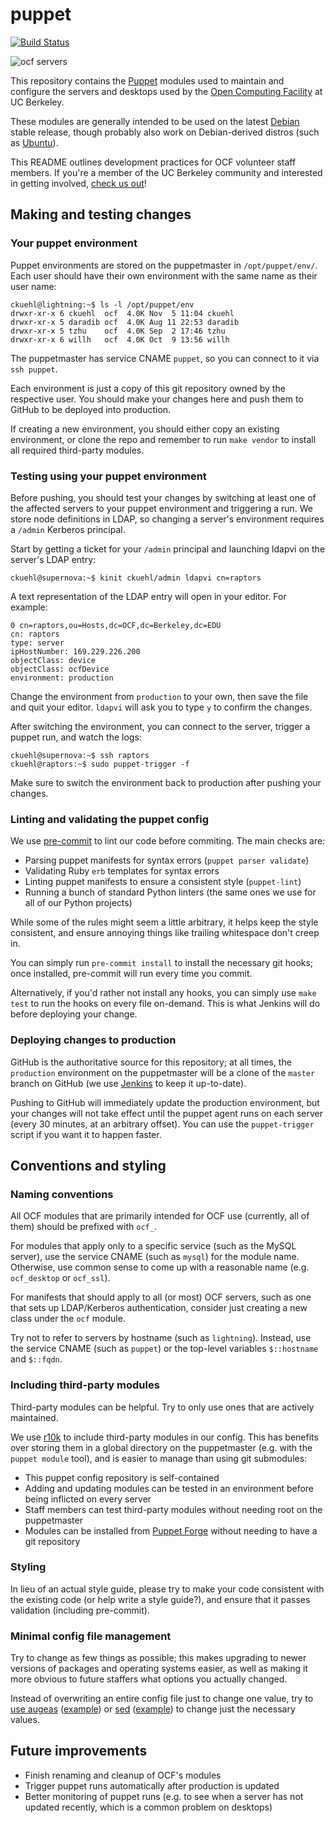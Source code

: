 puppet
======
[![Build Status](https://jenkins.ocf.berkeley.edu/buildStatus/icon?job=puppet-test)](https://jenkins.ocf.berkeley.edu/view/puppet-deploy/)

![ocf servers](http://i.fluffy.cc/RnF1JrLNrzczC5s291tsdlLrbl1fd12S.png)

This repository contains the [Puppet][puppet] modules used to maintain and
configure the servers and desktops used by the [Open Computing Facility][ocf]
at UC Berkeley.

These modules are generally intended to be used on the latest [Debian][debian]
stable release, though probably also work on Debian-derived distros (such as
[Ubuntu][ubuntu]).

This README outlines development practices for OCF volunteer staff members. If
you're a member of the UC Berkeley community and interested in getting
involved, [check us out][about-staff]!

## Making and testing changes
### Your puppet environment

Puppet environments are stored on the puppetmaster in `/opt/puppet/env/`. Each
user should have their own environment with the same name as their user name:

    ckuehl@lightning:~$ ls -l /opt/puppet/env
    drwxr-xr-x 6 ckuehl  ocf  4.0K Nov  5 11:04 ckuehl
    drwxr-xr-x 5 daradib ocf  4.0K Aug 11 22:53 daradib
    drwxr-xr-x 5 tzhu    ocf  4.0K Sep  2 17:46 tzhu
    drwxr-xr-x 6 willh   ocf  4.0K Oct  9 13:56 willh

The puppetmaster has service CNAME `puppet`, so you can connect to it via `ssh
puppet`.

Each environment is just a copy of this git repository owned by the respective
user. You should make your changes here and push them to GitHub to be deployed
into production.

If creating a new environment, you should either copy an existing environment,
or clone the repo and remember to run `make vendor` to install all required
third-party modules.

### Testing using your puppet environment

Before pushing, you should test your changes by switching at least one of the
affected servers to your puppet environment and triggering a run. We store node
definitions in LDAP, so changing a server's environment requires a `/admin`
Kerberos principal.

Start by getting a ticket for your `/admin` principal and launching ldapvi on
the server's LDAP entry:

    ckuehl@supernova:~$ kinit ckuehl/admin ldapvi cn=raptors

A text representation of the LDAP entry will open in your editor. For example:

    0 cn=raptors,ou=Hosts,dc=OCF,dc=Berkeley,dc=EDU
    cn: raptors
    type: server
    ipHostNumber: 169.229.226.200
    objectClass: device
    objectClass: ocfDevice
    environment: production

Change the environment from `production` to your own, then save the file and
quit your editor. `ldapvi` will ask you to type `y` to confirm the changes.

After switching the environment, you can connect to the server, trigger a
puppet run, and watch the logs:

    ckuehl@supernova:~$ ssh raptors
    ckuehl@raptors:~$ sudo puppet-trigger -f

Make sure to switch the environment back to production after pushing your
changes.

### Linting and validating the puppet config

We use [pre-commit](http://pre-commit.com/) to lint our code before commiting.
The main checks are:

* Parsing puppet manifests for syntax errors (`puppet parser validate`)
* Validating Ruby `erb` templates for syntax errors
* Linting puppet manifests to ensure a consistent style (`puppet-lint`)
* Running a bunch of standard Python linters (the same ones we use for all of
  our Python projects)

While some of the rules might seem a little arbitrary, it helps keep the style
consistent, and ensure annoying things like trailing whitespace don't creep in.

You can simply run `pre-commit install` to install the necessary git hooks;
once installed, pre-commit will run every time you commit.

Alternatively, if you'd rather not install any hooks, you can simply use `make
test` to run the hooks on every file on-demand. This is what Jenkins will do
before deploying your change.

### Deploying changes to production

GitHub is the authoritative source for this repository; at all times, the
`production` environment on the puppetmaster will be a clone of the `master`
branch on GitHub (we use [Jenkins][jenkins] to keep it up-to-date).

Pushing to GitHub will immediately update the production environment, but your
changes will not take effect until the puppet agent runs on each server (every
30 minutes, at an arbitrary offset). You can use the `puppet-trigger` script if
you want it to happen faster.

## Conventions and styling
### Naming conventions

All OCF modules that are primarily intended for OCF use (currently, all of
them) should be prefixed with `ocf_`.

For modules that apply only to a specific service (such as the MySQL server),
use the service CNAME (such as `mysql`) for the module name. Otherwise, use
common sense to come up with a reasonable name (e.g. `ocf_desktop` or
`ocf_ssl`).

For manifests that should apply to all (or most) OCF servers, such as one that
sets up LDAP/Kerberos authentication, consider just creating a new class under
the `ocf` module.

Try not to refer to servers by hostname (such as `lightning`). Instead, use the
service CNAME (such as `puppet`) or the top-level variables `$::hostname` and
`$::fqdn`.

### Including third-party modules

Third-party modules can be helpful. Try to only use ones that are actively
maintained.

We use [r10k][r10k] to include third-party modules in our config. This has
benefits over storing them in a global directory on the puppetmaster (e.g. with
the `puppet module` tool), and is easier to manage than using git submodules:

* This puppet config repository is self-contained
* Adding and updating modules can be tested in an environment before being
  inflicted on every server
* Staff members can test third-party modules without needing root on the
  puppetmaster
* Modules can be installed from [Puppet Forge](puppet-forge) without needing to
  have a git repository

### Styling

In lieu of an actual style guide, please try to make your code consistent with
the existing code (or help write a style guide?), and ensure that it passes
validation (including pre-commit).

### Minimal config file management

Try to change as few things as possible; this makes upgrading to newer versions
of packages and operating systems easier, as well as making it more obvious to
future staffers what options you actually changed.

Instead of overwriting an entire config file just to change one value, try to
[use augeas][augeas] ([example][augeas-example]) or [sed][sed]
([example][sed-example]) to change just the necessary values.

## Future improvements

* Finish renaming and cleanup of OCF's modules
* Trigger puppet runs automatically after production is updated
* Better monitoring of puppet runs (e.g. to see when a server has not updated
  recently, which is a common problem on desktops)

[puppet]: https://en.wikipedia.org/wiki/Puppet_(software)
[ocf]: https://www.ocf.berkeley.edu/
[debian]: https://www.debian.org/
[ubuntu]: http://www.ubuntu.com/
[about-staff]: https://www.ocf.berkeley.edu/about/staff
[jenkins]: https://jenkins.ocf.berkeley.edu/view/puppet-deploy/
[r10k]: https://github.com/puppetlabs/r10k
[puppet-forge]: https://forge.puppet.com/
[augeas]: http://projects.puppetlabs.com/projects/1/wiki/puppet_augeas
[augeas-example]: https://github.com/ocf/puppet/blob/57c9bec/modules/ocf/manifests/auth.pp#L95
[sed]: http://projects.puppetlabs.com/projects/puppet/wiki/Simple_Text_Patterns/5
[sed-example]: https://github.com/ocf/puppet/blob/e7de500/modules/ocf_desktop/manifests/grub.pp#L13
